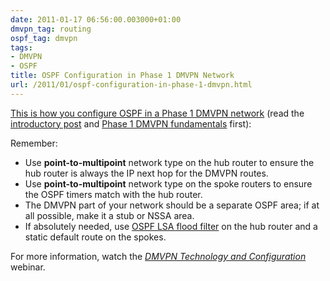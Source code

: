 ```yaml
---
date: 2011-01-17 06:56:00.003000+01:00
dmvpn_tag: routing
ospf_tag: dmvpn
tags:
- DMVPN
- OSPF
title: OSPF Configuration in Phase 1 DMVPN Network
url: /2011/01/ospf-configuration-in-phase-1-dmvpn.html
---
```

[This is how you configure OSPF in a Phase 1 DMVPN network](https://my.ipspace.net/bin/get/DMVPN/D3%20-%20OSPF%20routing%20in%20Phase%201%20DMVPN.mp4?doccode=DMVPN) (read the [introductory post](https://blog.ipspace.net/2011/01/sometimes-you-need-to-step-back-and.html) and [Phase 1 DMVPN fundamentals](https://blog.ipspace.net/2011/01/dmvpn-phase-1-fundamentals.html) first):

Remember:

-   Use **point-to-multipoint** network type on the hub router to ensure the hub router is always the IP next hop for the DMVPN routes.
-   Use **point-to-multipoint** network type on the spoke routers to ensure the OSPF timers match with the hub router.
-   The DMVPN part of your network should be a separate OSPF area; if at all possible, make it a stub or NSSA area.
-   If absolutely needed, use [OSPF LSA flood filter](/kb/tag/OSPF/OSPF_Flood_Reduction_Hub_Spoke.html) on the hub router and a static default route on the spokes.

For more information, watch the *[DMVPN Technology and Configuration](http://ipspace.net/DMVPN)* webinar.
